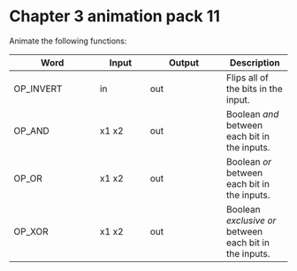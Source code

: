 # Chapter 3 animation pack 11

Animate the following functions:

<table><thead><tr><th width="140">Word</th><th width="75">Input</th><th width="122">Output</th><th>Description</th></tr></thead><tbody><tr><td>OP_INVERT</td><td>in</td><td>out</td><td>Flips all of the bits in the input.</td></tr><tr><td>OP_AND</td><td>x1 x2</td><td>out</td><td>Boolean <em>and</em> between each bit in the inputs.</td></tr><tr><td>OP_OR</td><td>x1 x2</td><td>out</td><td>Boolean <em>or</em> between each bit in the inputs.</td></tr><tr><td>OP_XOR</td><td>x1 x2</td><td>out</td><td>Boolean <em>exclusive or</em> between each bit in the inputs.</td></tr></tbody></table>
